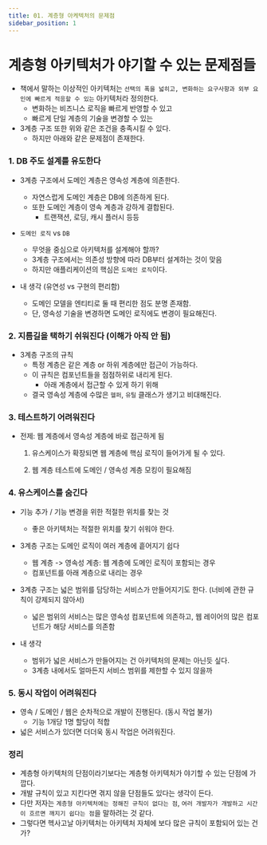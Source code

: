 ```yaml
---
title: 01. 계층형 아케텍처의 문제점
sidebar_position: 1
---
```

# 계층형 아키텍처가 야기할 수 있는 문제점들

- 책에서 말하는 이상적인 아키텍처는 `선택의 폭을 넓히고, 변화하는 요구사항과 외부 요인에 빠르게 적응할 수 있는` 아키텍처라 정의한다.
  - 변화하는 비즈니스 로직을 빠르게 반영할 수 있고
  - 빠르게 단일 계층의 기술을 변경할 수 있는
- 3계층 구조 또한 위와 같은 조건을 충족시킬 수 있다.
  - 하지만 아래와 같은 문제점이 존재한다.



### 1. DB 주도 설계를 유도한다

- 3계층 구조에서 도메인 계층은 영속성 계층에 의존한다.
  - 자연스럽게 도메인 계층은 DB에 의존하게 된다.
  - 또한 도메인 계층이 영속 계층과 강하게 결합된다.
    - 트랜잭션, 로딩, 캐시 플러시 등등
- `도메인 로직` vs `DB`
  - 무엇을 중심으로 아키텍처를 설계해야 할까?
  - 3계층 구조에서는 의존성 방향에 따라 DB부터 설계하는 것이 맞음
  - 하지만 애플리케이션의 핵심은 `도메인 로직`이다.



- 내 생각 (유연성 vs 구현의 편리함)
  - 도메인 모델을 엔티티로 둘 때 편리한 점도 분명 존재함.
  - 단, 영속성 기술을 변경하면 도메인 로직에도 변경이 필요해진다.



### 2. 지름길을 택하기 쉬워진다  (이해가 아직 안 됨)

- 3계층 구조의 규칙
  - 특정 계층은 같은 계층 or 하위 계층에만 접근이 가능하다.
  - 이 규칙은 컴포넌트들을 점점하위로 내리게 된다.
    - 아래 계층에서 접근할 수 있게 하기 위해
  - 결국 영속성 계층에 수많은 `헬퍼`, `유틸` 클래스가 생기고 비대해진다.



### 3. 테스트하기 어려워진다

- 전제: 웹 계층에서 영속성 계층에 바로 접근하게 됨

  1. 유스케이스가 확장되면 웹 계층에 핵심 로직이 들어가게 될 수 있다.

  2. 웹 계층 테스트에 도메인 / 영속성 계층 모킹이 필요해짐



### 4. 유스케이스를 숨긴다

- 기능 추가 / 기능 변경을 위한 적절한 위치를 찾는 것
  - 좋은 아키텍처는 적절한 위치를 찾기 쉬워야 한다.
- 3계층 구조는 도메인 로직이 여러 계층에 흩어지기 쉽다
  - 웹 계층 -> 영속성 계층: 웹 계층에 도메인 로직이 포함되는 경우
  - 컴포넌트를 아래 계층으로 내리는 경우
- 3계층 구조는 넓은 범위를 담당하는 서비스가 만들어지기도 한다. (너비에 관한 규칙이 강제되지 않아서)
  - 넓은 범위의 서비스는 많은 영속성 컴포넌트에 의존하고, 웹 레이어의 많은 컴포넌트가 해당 서비스를 의존함



- 내 생각
  - 범위가 넓은 서비스가 만들어지는 건 아키텍처의 문제는 아닌듯 싶다.
  - 3계층 내에서도 얼마든지 서비스 범위를 제한할 수 있지 않을까



### 5. 동시 작업이 어려워진다

- 영속 / 도메인 / 웹은 순차적으로 개발이 진행된다. (동시 작업 불가)
  - 기능 1개당 1명 할당이 적합
- 넓은 서비스가 있더면 더더욱 동시 작업은 어려워진다.



### 정리

- 계층형 아키텍처의 단점이라기보다는 계층형 아키텍처가 야기할 수 있는 단점에 가깝다.
- 개발 규칙이 있고 지킨다면 겪지 않을 단점들도 있다는 생각이 든다.
- 다만 저자는 `계층형 아키텍처에는 정해진 규칙이 없다는 점`, `여러 개발자가 개발하고 시간이 흐르면 깨지기 쉽다는 점`을 말하려는 것 같다.
- 그렇다면 헥사고날 아키텍처는 아키텍처 자체에 보다 많은 규칙이 포함되어 있는 건가?